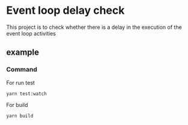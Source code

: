 # Event loop delay check

This project is to check whether there is a delay in the execution of the event loop activities

## example

### Command

For run test
```
yarn test:watch
```

For build
```
yarn build
```